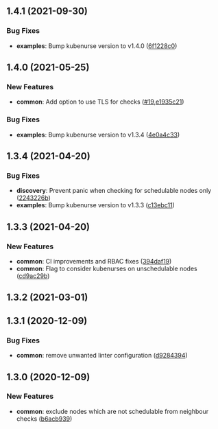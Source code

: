 ## 1.4.1 (2021-09-30)


### Bug Fixes

* **examples**: Bump kubenurse version to v1.4.0 ([6f1228c0](https://github.com/postfinance/kubenurse/commit/6f1228c0))



## 1.4.0 (2021-05-25)



### New Features

* **common**: Add option to use TLS for checks ([#19](https://github.com/postfinance/kubenurse/pull/19),[e1935c21](https://github.com/postfinance/kubenurse/commit/e1935c21))

### Bug Fixes

* **examples**: Bump kubenurse version to v1.3.4 ([4e0a4c33](https://github.com/postfinance/kubenurse/commit/4e0a4c33))



## 1.3.4 (2021-04-20)


### Bug Fixes

* **discovery**: Prevent panic when checking for schedulable nodes only ([2243226b](https://github.com/postfinance/kubenurse/commit/2243226b))
* **examples**: Bump kubenurse version to v1.3.3 ([c13ebc11](https://github.com/postfinance/kubenurse/commit/c13ebc11))



## 1.3.3 (2021-04-20)


### New Features

* **common**: CI improvements and RBAC fixes ([394daf19](https://github.com/postfinance/kubenurse/commit/394daf19))
* **common**: Flag to consider kubenurses on unschedulable nodes ([cd9ac29b](https://github.com/postfinance/kubenurse/commit/cd9ac29b))



## 1.3.2 (2021-03-01)



## 1.3.1 (2020-12-09)


### Bug Fixes

* **common**: remove unwanted linter configuration ([d9284394](https://github.com/postfinance/kubenurse/commit/d9284394))



## 1.3.0 (2020-12-09)


### New Features

* **common**: exclude nodes which are not schedulable from neighbour checks ([b6acb939](https://github.com/postfinance/kubenurse/commit/b6acb939))
